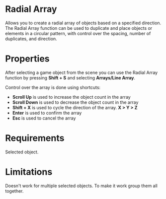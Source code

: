 ﻿# Radial Array

Allows you to create a radial array of objects based on a specified direction. The Radial Array function can be used to duplicate and place objects or elements in a circular pattern, with control over the spacing, number of duplicates, and direction.

# Properties

After selecting a game object from the scene you can use the Radial Array function by pressing **Shift + S** and selecting **Arrays/Line Array**.

Control over the array is done using shortcuts:

- **Scroll Up** is used to increase the object count in the array
- **Scroll Down** is used to decrease the object count in the array
- **Shift + X** is used to cycle the direction of the array. **X  > Y > Z**
- **Enter** is used to confirm the array
- **Esc** is used to cancel the array

# Requirements

Selected object.


# Limitations

Doesn't work for multiple selected objects. To make it work group them all together.
